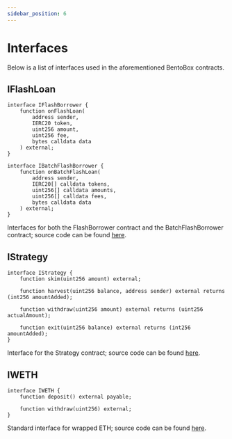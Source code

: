 ```yaml
---
sidebar_position: 6
---
```


# Interfaces

Below is a list of interfaces used in the aforementioned BentoBox contracts.

## IFlashLoan

```
interface IFlashBorrower {
    function onFlashLoan(
        address sender,
        IERC20 token,
        uint256 amount,
        uint256 fee,
        bytes calldata data
    ) external;
}
```

```
interface IBatchFlashBorrower {
    function onBatchFlashLoan(
        address sender,
        IERC20[] calldata tokens,
        uint256[] calldata amounts,
        uint256[] calldata fees,
        bytes calldata data
    ) external;
}
```

Interfaces for both the FlashBorrower contract and the BatchFlashBorrower contract; source code can be found [here](https://github.com/sushiswap/bentobox/blob/canary/contracts/interfaces/IFlashLoan.sol).

## IStrategy

```
interface IStrategy {
    function skim(uint256 amount) external;

    function harvest(uint256 balance, address sender) external returns (int256 amountAdded);

    function withdraw(uint256 amount) external returns (uint256 actualAmount);

    function exit(uint256 balance) external returns (int256 amountAdded);
}
```

Interface for the Strategy contract; source code can be found [here](https://github.com/sushiswap/bentobox/blob/canary/contracts/interfaces/IStrategy.sol).

## IWETH

```
interface IWETH {
    function deposit() external payable;

    function withdraw(uint256) external;
}
```

Standard interface for wrapped ETH; source code can be found [here](https://github.com/sushiswap/bentobox/blob/canary/contracts/interfaces/IWETH.sol).
